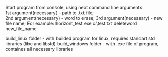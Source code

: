 Start program from console, using next command line arguments:  
1st argument(necessary) - path to .txt file;  
2nd argument(necessary) - word to erase;
3rd argument(necessary) - new file name;
For example:
horizont_test.exe c:\test.txt deleteword new_file_name

build_linux folder - with builded program for linux, requires standart std libraries (libc and libstd)
build_windows folder - with .exe file of program, containes all necessary libraries

